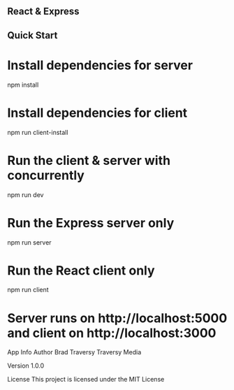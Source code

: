 ## React & Express

## Quick Start
# Install dependencies for server
npm install

# Install dependencies for client
npm run client-install

# Run the client & server with concurrently
npm run dev

# Run the Express server only
npm run server

# Run the React client only
npm run client

# Server runs on http://localhost:5000 and client on http://localhost:3000
App Info
Author
Brad Traversy Traversy Media

Version
1.0.0

License
This project is licensed under the MIT License
